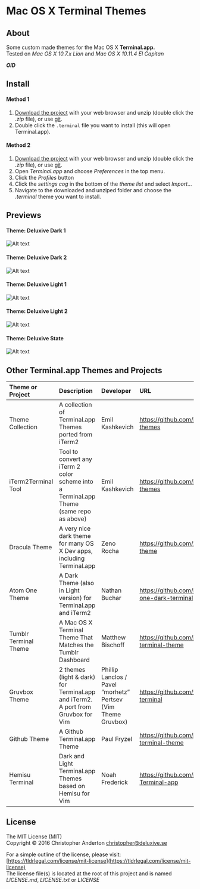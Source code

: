  Mac OS X Terminal Themes
=========================================================

## About
Some custom made themes for the Mac OS X **Terminal.app.**   
Tested on *Mac OS X 10.7.x Lion* and *Mac OS X 10.11.4 El Capitan*

***OlD***

## Install 

#### Method 1
1. [Download the project](https://github.com/christopheranderton/osx-terminal-themes/archive/master.zip) with your web browser and unzip (double click the *.zip* file), or use [git](https://github.com/christopheranderton/osx-terminal-themes.git).
2. Double click the `.terminal` file you want to install (this will open Terminal.app).

#### Method 2
1. [Download the project](https://github.com/christopheranderton/osx-terminal-themes/archive/master.zip) with your web browser and unzip (double click the *.zip* file), or use [git](https://github.com/christopheranderton/osx-terminal-themes.git).
2. Open *Terminal.app* and choose *Preferences* in the top menu. 
3. Click the *Profiles* button
4. Click the *settings cog* in the bottom of the *theme list* and select *Import…*
5. Navigate to the downloaded and unziped folder and choose the *.terminal* theme you want to install. 


## Previews

#### Theme: Deluxive Dark 1
 ![Alt text](https://raw.githubusercontent.com/christopheranderton/osx-terminal-themes/master/screenshots/terminal-deluxive-dark1.png "Deluxive Dark 1 Terminal.app Theme")
 
#### Theme: Deluxive Dark 2
 ![Alt text](https://raw.githubusercontent.com/christopheranderton/osx-terminal-themes/master/screenshots/terminal-deluxive-dark2.png "Deluxive Dark 2 Terminal.app Theme")
 
#### Theme: Deluxive Light 1
 ![Alt text](https://raw.githubusercontent.com/christopheranderton/osx-terminal-themes/master/screenshots/terminal-deluxive-light1.png "Deluxive Light 1 Terminal.app Theme")
 
#### Theme: Deluxive Light 2
 ![Alt text](https://raw.githubusercontent.com/christopheranderton/osx-terminal-themes/master/screenshots/terminal-deluxive-light2.png "Deluxive Light 2 Terminal.app Theme")
 
#### Theme: Deluxive State
 ![Alt text](https://raw.githubusercontent.com/christopheranderton/osx-terminal-themes/master/screenshots/terminal-deluxivestate.png "Deluxive State Terminal.app Theme")


## Other Terminal.app Themes and Projects 

| Theme or Project | Description | Developer | URL |
|      :---|      :---|       :---|  :---|
|  Theme Collection | A collection of Terminal.app Themes ported from iTerm2  | Emil Kashkevich | https://github.com/lysyi3m/osx-terminal-themes |
| iTerm2Terminal Tool  | Tool to convert any iTerm 2 color scheme into a Terminal.app Theme (same repo as above) | Emil Kashkevich | https://github.com/lysyi3m/osx-terminal-themes |
| Dracula Theme | A very nice dark theme for many OS X Dev apps, including Terminal.app  | Zeno Rocha   | https://github.com/zenorocha/dracula-theme |
| Atom One Theme | A Dark Theme (also in Light version) for Terminal.app and iTerm2 | Nathan Buchar | https://github.com/nathanbuchar/atom-one-dark-terminal |
| Tumblr Terminal Theme | A Mac OS X Terminal Theme That Matches the Tumblr Dashboard  | Matthew Bischoff | https://github.com/mattbischoff/tumblr-terminal-theme |
| Gruvbox Theme | 2 themes (light & dark) for Terminal.app and iTerm2. A port from Gruvbox for Vim  | Phillip Lanclos / Pavel ”morhetz” Pertsev  (Vim Theme Gruvbox) | https://github.com/flipxfx/gruvbox-terminal |
| Github Theme | A Github Terminal.app Theme  | Paul Fryzel | https://github.com/paulfryzel/github-terminal-theme |
| Hemisu Terminal | Dark and Light Terminal.app Themes based on Hemisu for Vim  | Noah Frederick | https://github.com/noahfrederick/Hemisu-Terminal-app |



## License

The MIT License (MIT)  
Copyright © 2016 Christopher Anderton <christopher@deluxive.se>   
  
For a simple outline of the license, please visit: [https://tldrlegal.com/license/mit-license](https://tldrlegal.com/license/mit-license)  
The license file(s) is located at the root of this project and is named *LICENSE.md*, *LICENSE.txt* or *LICENSE*  


